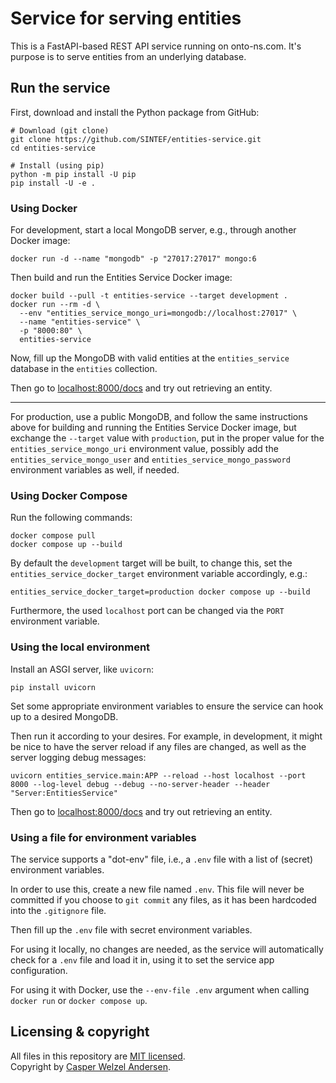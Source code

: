 # Service for serving entities

This is a FastAPI-based REST API service running on onto-ns.com.
It's purpose is to serve entities from an underlying database.

## Run the service

First, download and install the Python package from GitHub:

```shell
# Download (git clone)
git clone https://github.com/SINTEF/entities-service.git
cd entities-service

# Install (using pip)
python -m pip install -U pip
pip install -U -e .
```

### Using Docker

For development, start a local MongoDB server, e.g., through another Docker image:

```shell
docker run -d --name "mongodb" -p "27017:27017" mongo:6
```

Then build and run the Entities Service Docker image:

```shell
docker build --pull -t entities-service --target development .
docker run --rm -d \
  --env "entities_service_mongo_uri=mongodb://localhost:27017" \
  --name "entities-service" \
  -p "8000:80" \
  entities-service
```

Now, fill up the MongoDB with valid entities at the `entities_service` database in the `entities` collection.

Then go to [localhost:8000/docs](http://localhost:8000/docs) and try out retrieving an entity.

---

For production, use a public MongoDB, and follow the same instructions above for building and running the Entities Service Docker image, but exchange the `--target` value with `production`, put in the proper value for the `entities_service_mongo_uri` environment value, possibly add the `entities_service_mongo_user` and `entities_service_mongo_password` environment variables as well, if needed.

### Using Docker Compose

Run the following commands:

```shell
docker compose pull
docker compose up --build
```

By default the `development` target will be built, to change this, set the `entities_service_docker_target` environment variable accordingly, e.g.:

```shell
entities_service_docker_target=production docker compose up --build
```

Furthermore, the used `localhost` port can be changed via the `PORT` environment variable.

### Using the local environment

Install an ASGI server, like `uvicorn`:

```shell
pip install uvicorn
```

Set some appropriate environment variables to ensure the service can hook up to a desired MongoDB.

Then run it according to your desires.
For example, in development, it might be nice to have the server reload if any files are changed, as well as the server logging debug messages:

```shell
uvicorn entities_service.main:APP --reload --host localhost --port 8000 --log-level debug --debug --no-server-header --header "Server:EntitiesService"
```

Then go to [localhost:8000/docs](http://localhost:8000/docs) and try out retrieving an entity.

### Using a file for environment variables

The service supports a "dot-env" file, i.e., a `.env` file with a list of (secret) environment variables.

In order to use this, create a new file named `.env`.
This file will never be committed if you choose to `git commit` any files, as it has been hardcoded into the `.gitignore` file.

Then fill up the `.env` file with secret environment variables.

For using it locally, no changes are needed, as the service will automatically check for a `.env` file and load it in, using it to set the service app configuration.

For using it with Docker, use the `--env-file .env` argument when calling `docker run` or `docker compose up`.

## Licensing & copyright

All files in this repository are [MIT licensed](LICENSE).  
Copyright by [Casper Welzel Andersen](https://github.com/CasperWA).
